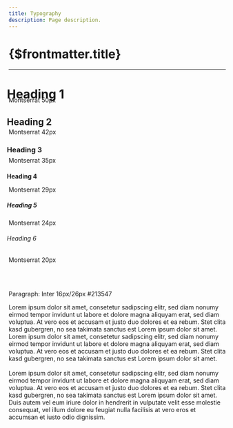 ```yaml
---
title: Typography
description: Page description.
---
```


# {$frontmatter.title}

<div>
<!-- {$frontmatter.description} -->
<hr class="border-gray-divider mt-10">

<h1 style="margin-left:-4px">Heading 1</h1>
<p class="font-medium text-sm font-mono text-slate-500" style="margin-top:-30px">Montserrat 50px</p>

<h2 style="margin-left:-4px">Heading 2</h2>
<p class="font-medium text-sm font-mono text-slate-500" style="margin-top:-15px">Montserrat 42px</p>

<h3 style="margin-left:-4px">Heading 3</h3>
<p class="font-medium text-sm font-mono text-slate-500" style="margin-top:-10px">Montserrat 35px</p>

<h4 style="margin-left:-4px">Heading 4</h4>
<p class="font-medium text-sm font-mono text-slate-500" style="margin-top:-5px">Montserrat 29px</p>

<h5 class="mt-10" style="margin-left:-4px">Heading 5</h5>
<p class="font-medium text-sm font-mono text-slate-500" style="margin-top:0px">Montserrat 24px</p>

<h6 class="mt-10" style="margin-left:-4px">Heading 6</h6>
<p class="font-medium text-sm font-mono text-slate-500" style="margin-top:0px">Montserrat 20px</p>

<br><br>

<p class="font-medium text-sm font-mono text-slate-500" style="margin-top:0px">Paragraph: Inter 16px/26px #213547</p>
<p>
    Lorem ipsum dolor sit amet, consetetur sadipscing elitr, sed diam nonumy eirmod tempor invidunt ut labore et dolore magna aliquyam erat, sed diam voluptua. At vero eos et accusam et justo duo dolores et ea rebum. Stet clita kasd gubergren, no sea takimata sanctus est Lorem ipsum dolor sit amet. Lorem ipsum dolor sit amet, consetetur sadipscing elitr, sed diam nonumy eirmod tempor invidunt ut labore et dolore magna aliquyam erat, sed diam voluptua. At vero eos et accusam et justo duo dolores et ea rebum. Stet clita kasd gubergren, no sea takimata sanctus est Lorem ipsum dolor sit amet.
    <br><br>
    Lorem ipsum dolor sit amet, consetetur sadipscing elitr, sed diam nonumy eirmod tempor invidunt ut labore et dolore magna aliquyam erat, sed diam voluptua. At vero eos et accusam et justo duo dolores et ea rebum. Stet clita kasd gubergren, no sea takimata sanctus est Lorem ipsum dolor sit amet. Duis autem vel eum iriure dolor in hendrerit in vulputate velit esse molestie consequat, vel illum dolore eu feugiat nulla facilisis at vero eros et accumsan et iusto odio dignissim.
</p>

</div>
